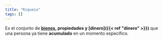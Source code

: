 ```yaml
---
title: "Riqueza"
tags: []
---
```

Es el conjunto de **[bienes](#), propiedades y [dinero]({{< ref "dinero" >}})** que una persona ya tiene **acumulado** en un momento específico.